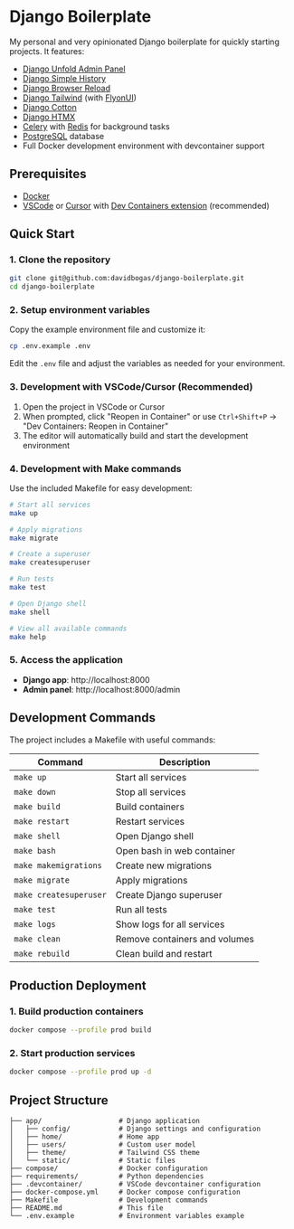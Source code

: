 # Django Boilerplate

My personal and very opinionated Django boilerplate for quickly starting projects. It features:

- [Django Unfold Admin Panel](https://github.com/unfoldadmin/django-unfold)
- [Django Simple History](https://github.com/jazzband/django-simple-history)
- [Django Browser Reload](https://github.com/adamchainz/django-browser-reload)
- [Django Tailwind](https://github.com/timonweb/django-tailwind) (with [FlyonUI](https://github.com/themeselection/flyonui))
- [Django Cotton](https://github.com/wrabit/django-cotton)
- [Django HTMX](https://github.com/adamchainz/django-htmx)
- [Celery](https://github.com/celery/celery) with [Redis](https://redis.io/) for background tasks
- [PostgreSQL](https://www.postgresql.org/) database
- Full Docker development environment with devcontainer support

## Prerequisites

- [Docker](https://docs.docker.com/get-docker/)
- [VSCode](https://code.visualstudio.com/) or [Cursor](https://cursor.sh/) with [Dev Containers extension](https://marketplace.visualstudio.com/items?itemName=ms-vscode-remote.remote-containers) (recommended)

## Quick Start

### 1. Clone the repository

```bash
git clone git@github.com:davidbogas/django-boilerplate.git
cd django-boilerplate
```

### 2. Setup environment variables

Copy the example environment file and customize it:

```bash
cp .env.example .env
```

Edit the `.env` file and adjust the variables as needed for your environment.

### 3. Development with VSCode/Cursor (Recommended)

1. Open the project in VSCode or Cursor
2. When prompted, click "Reopen in Container" or use `Ctrl+Shift+P` → "Dev Containers: Reopen in Container"
3. The editor will automatically build and start the development environment

### 4. Development with Make commands

Use the included Makefile for easy development:

```bash
# Start all services
make up

# Apply migrations
make migrate

# Create a superuser
make createsuperuser

# Run tests
make test

# Open Django shell
make shell

# View all available commands
make help
```

### 5. Access the application

- **Django app**: http://localhost:8000
- **Admin panel**: http://localhost:8000/admin

## Development Commands

The project includes a Makefile with useful commands:

| Command | Description |
|---------|-------------|
| `make up` | Start all services |
| `make down` | Stop all services |
| `make build` | Build containers |
| `make restart` | Restart services |
| `make shell` | Open Django shell |
| `make bash` | Open bash in web container |
| `make makemigrations` | Create new migrations |
| `make migrate` | Apply migrations |
| `make createsuperuser` | Create Django superuser |
| `make test` | Run all tests |
| `make logs` | Show logs for all services |
| `make clean` | Remove containers and volumes |
| `make rebuild` | Clean build and restart |

## Production Deployment

### 1. Build production containers

```bash
docker compose --profile prod build
```

### 2. Start production services

```bash
docker compose --profile prod up -d
```

## Project Structure

```
├── app/                   # Django application
│   ├── config/            # Django settings and configuration
│   ├── home/              # Home app
│   ├── users/             # Custom user model
│   ├── theme/             # Tailwind CSS theme
│   └── static/            # Static files
├── compose/               # Docker configuration
├── requirements/          # Python dependencies
├── .devcontainer/         # VSCode devcontainer configuration
├── docker-compose.yml     # Docker compose configuration
├── Makefile               # Development commands
├── README.md              # This file
└── .env.example           # Environment variables example
```

